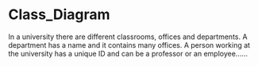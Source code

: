 # Class_Diagram
In a university there are different classrooms, offices and departments. A department has a name and it contains many offices. A person working at the university has a unique ID and can be a professor or an employee......
